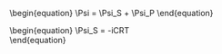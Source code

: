 \begin{equation}
\Psi = \Psi_S + \Psi_P
\end{equation}

\begin{equation}
\Psi_S = -iCRT  
\end{equation}